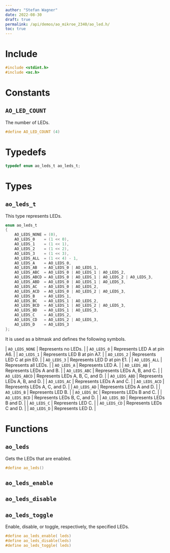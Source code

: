 ```yaml
---
author: "Stefan Wagner"
date: 2022-08-30
draft: true
permalink: /api/demos/ao_mikroe_2340/ao_led.h/
toc: true
---
```


# Include

```c
#include <stdint.h>
#include <xc.h>
```

# Constants

## `AO_LED_COUNT`

The number of LEDs.

```c
#define AO_LED_COUNT (4)
```

# Typedefs

```c
typedef enum ao_leds_t ao_leds_t;
```

# Types

## `ao_leds_t`

This type represents LEDs.

```c
enum ao_leds_t
{
    AO_LEDS_NONE = (0),
    AO_LEDS_0    = (1 << 0),
    AO_LEDS_1    = (1 << 1),
    AO_LEDS_2    = (1 << 2),
    AO_LEDS_3    = (1 << 3),
    AO_LEDS_ALL  = (1 << 4) - 1,
    AO_LEDS_A    = AO_LEDS_0,
    AO_LEDS_AB   = AO_LEDS_0 | AO_LEDS_1,
    AO_LEDS_ABC  = AO_LEDS_0 | AO_LEDS_1 | AO_LEDS_2,
    AO_LEDS_ABCD = AO_LEDS_0 | AO_LEDS_1 | AO_LEDS_2 | AO_LEDS_3,
    AO_LEDS_ABD  = AO_LEDS_0 | AO_LEDS_1 | AO_LEDS_3,
    AO_LEDS_AC   = AO_LEDS_0 | AO_LEDS_2,
    AO_LEDS_ACD  = AO_LEDS_0 | AO_LEDS_2 | AO_LEDS_3,
    AO_LEDS_B    = AO_LEDS_1,
    AO_LEDS_BC   = AO_LEDS_1 | AO_LEDS_2,
    AO_LEDS_BCD  = AO_LEDS_1 | AO_LEDS_2 | AO_LEDS_3,
    AO_LEDS_BD   = AO_LEDS_1 | AO_LEDS_3,
    AO_LEDS_C    = AO_LEDS_2,
    AO_LEDS_CD   = AO_LEDS_2 | AO_LEDS_3,
    AO_LEDS_D    = AO_LEDS_3
};
```

It is used as a bitmask and defines the following symbols.

| `AO_LEDS_NONE` | Represents no LEDs. |
| `AO_LEDS_0` | Represents LED A at pin A6. |
| `AO_LEDS_1` | Represents LED B at pin A7. |
| `AO_LEDS_2` | Represents LED C at pin E0. |
| `AO_LEDS_3` | Represents LED D at pin E1. |
| `AO_LEDS_ALL` | Represents all LEDs. |
| `AO_LEDS_A` | Represents LED A. |
| `AO_LEDS_AB` | Represents LEDs A and B. |
| `AO_LEDS_ABC` | Represents LEDs A, B, and C. |
| `AO_LEDS_ABCD` | Represents LEDs A, B, C, and D. |
| `AO_LEDS_ABD` | Represents LEDs A, B, and D. |
| `AO_LEDS_AC` | Represents LEDs A and C. |
| `AO_LEDS_ACD` | Represents LEDs A, C, and D. |
| `AO_LEDS_AD` | Represents LEDs A and D. |
| `AO_LEDS_B` | Represents LED B. |
| `AO_LEDS_BC` | Represents LEDs B and C. |
| `AO_LEDS_BCD` | Represents LEDs B, C, and D. |
| `AO_LEDS_BD` | Represents LEDs B and D. |
| `AO_LEDS_C` | Represents LED C. |
| `AO_LEDS_CD` | Represents LEDs C and D. |
| `AO_LEDS_D` | Represents LED D. |

# Functions

## `ao_leds`

Gets the LEDs that are enabled.

```c
#define ao_leds()
```

## `ao_leds_enable`
## `ao_leds_disable`
## `ao_leds_toggle`

Enable, disable, or toggle, respectively, the specified LEDs.

```c
#define ao_leds_enable( leds)
#define ao_leds_disable(leds)
#define ao_leds_toggle( leds)
```
